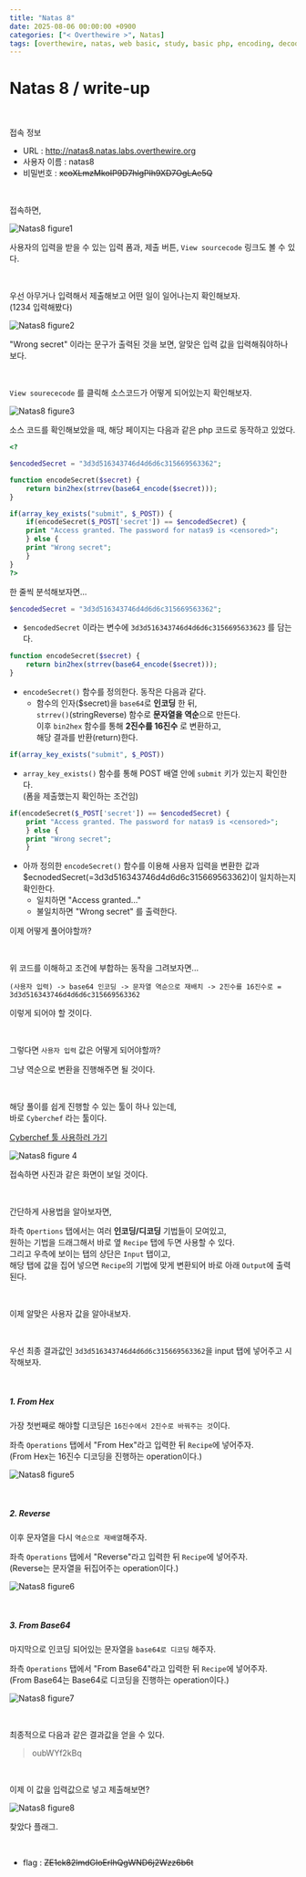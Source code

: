 ```yaml
---
title: "Natas 8"
date: 2025-08-06 00:00:00 +0900
categories: ["< Overthewire >", Natas]
tags: [overthewire, natas, web basic, study, basic php, encoding, decoding]
---
```


# Natas 8 / write-up

<br>

접속 정보 
- URL : http://natas8.natas.labs.overthewire.org
- 사용자 이름 : natas8
- 비밀번호 : ~~xcoXLmzMkoIP9D7hlgPlh9XD7OgLAe5Q~~

<br>

접속하면,

![Natas8 figure1](/assets/img/natas/2025-08-04-16-05-30.png)

사용자의 입력을 받을 수 있는 입력 폼과, 제출 버튼, `View sourcecode` 링크도 볼 수 있다.

<br>

우선 아무거나 입력해서 제출해보고 어떤 일이 일어나는지 확인해보자.  
(1234 입력해봤다)

![Natas8 figure2](/assets/img/natas/2025-08-04-16-07-15.png)

"Wrong secret" 이라는 문구가 출력된 것을 보면, 알맞은 입력 값을 입력해줘야하나 보다.

<br>

`View sourececode` 를 클릭해 소스코드가 어떻게 되어있는지 확인해보자.

![Natas8 figure3](/assets/img/natas/2025-08-04-16-10-02.png)

소스 코드를 확인해보았을 때, 해당 페이지는 다음과 같은 php 코드로 동작하고 있었다.

```php
<?

$encodedSecret = "3d3d516343746d4d6d6c315669563362";

function encodeSecret($secret) {
    return bin2hex(strrev(base64_encode($secret)));
}

if(array_key_exists("submit", $_POST)) {
    if(encodeSecret($_POST['secret']) == $encodedSecret) {
    print "Access granted. The password for natas9 is <censored>";
    } else {
    print "Wrong secret";
    }
}
?>
```

한 줄씩 분석해보자면...

```php
$encodedSecret = "3d3d516343746d4d6d6c315669563362";
```
- `$encodedSecret` 이라는 변수에 `3d3d516343746d4d6d6c3156695633623` 를 담는다. 


```php
function encodeSecret($secret) {
    return bin2hex(strrev(base64_encode($secret)));
}
```
- `encodeSecret()` 함수를 정의한다. 동작은 다음과 같다.
    - 함수의 인자($secret)을 `base64`로 **인코딩** 한 뒤,  
    `strrev()`(stringReverse) 함수로 **문자열을 역순**으로 만든다.  
    이후 `bin2hex` 함수를 통해 **2진수를 16진수** 로 변환하고,  
    해당 결과를 반환(return)한다.


```php
if(array_key_exists("submit", $_POST))
```
- `array_key_exists()` 함수를 통해 POST 배열 안에 `submit` 키가 있는지 확인한다.  
(폼을 제출했는지 확인하는 조건임)


```php
if(encodeSecret($_POST['secret']) == $encodedSecret) {
    print "Access granted. The password for natas9 is <censored>";
    } else {
    print "Wrong secret";
    }
```

- 아까 정의한 `encodeSecret()` 함수를 이용해 사용자 입력을 변환한 값과  
$ecnodedSecret(=3d3d516343746d4d6d6c315669563362)이 일치하는지 확인한다.
    - 일치하면 "Access granted..."
    - 불일치하면 "Wrong secret" 를 출력한다.

이제 어떻게 풀어야할까?

<br>

위 코드를 이해하고 조건에 부합하는 동작을 그려보자면...

```
(사용자 입력) -> base64 인코딩 -> 문자열 역순으로 재배치 -> 2진수를 16진수로 = 3d3d516343746d4d6d6c315669563362 
```

이렇게 되어야 할 것이다.

<br>

그렇다면 `사용자 입력` 값은 어떻게 되어야할까?

그냥 역순으로 변환을 진행해주면 될 것이다.

<br>

해당 풀이를 쉽게 진행할 수 있는 툴이 하나 있는데,  
바로 `Cyberchef` 라는 툴이다.

[Cyberchef 툴 사용하러 가기](https://gchq.github.io/CyberChef/)

![Natas8 figure 4](/assets/img/natas/2025-08-04-16-36-52.png)

접속하면 사진과 같은 화면이 보일 것이다.

<br>

간단하게 사용법을 알아보자면,

좌측 `Opertions` 탭에서는 여러 **인코딩/디코딩** 기법들이 모여있고,  
원하는 기법을 드래그해서 바로 옆 `Recipe` 탭에 두면 사용할 수 있다.  
그리고 우측에 보이는 탭의 상단은 `Input` 탭이고,  
해당 탭에 값을 집어 넣으면 `Recipe`의 기법에 맞게 변환되어 바로 아래 `Output`에 출력된다.

<br>

이제 알맞은 사용자 값을 알아내보자.

<br>

우선 최종 결과값인 `3d3d516343746d4d6d6c315669563362`을 input 탭에 넣어주고 시작해보자.

<br>

##### 1. From Hex

가장 첫번째로 해야할 디코딩은 `16진수에서 2진수로 바꿔주는 것`이다.

좌측 `Operations` 탭에서 "From Hex"라고 입력한 뒤 `Recipe`에 넣어주자.  
(From Hex는 16진수 디코딩을 진행하는 operation이다.)

![Natas8 figure5](/assets/img/natas/2025-08-04-16-46-06.png)

<br>

##### 2. Reverse

이후 문자열을 다시 `역순으로 재배열`해주자.

좌측 `Operations` 탭에서 "Reverse"라고 입력한 뒤 `Recipe`에 넣어주자.  
(Reverse는 문자열을 뒤집어주는 operation이다.)

![Natas8 figure6](/assets/img/natas/2025-08-04-16-50-54.png)

<br>

##### 3. From Base64

마지막으로 인코딩 되어있는 문자열을 `base64로 디코딩` 해주자.

좌측 `Operations` 탭에서 "From Base64"라고 입력한 뒤 `Recipe`에 넣어주자.  
(From Base64는 Base64로 디코딩을 진행하는 operation이다.)

![Natas8 figure7](/assets/img/natas/2025-08-04-16-53-23.png)

<br>

최종적으로 다음과 같은 결과값을 얻을 수 있다.

> oubWYf2kBq

<br>

이제 이 값을 입력값으로 넣고 제출해보면?

![Natas8 figure8](/assets/img/natas/2025-08-04-16-54-22.png)

찾았다 플래그.

<br>

- flag : ~~ZE1ck82lmdGIoErlhQgWND6j2Wzz6b6t~~